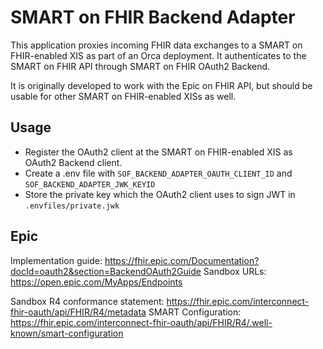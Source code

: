 # SMART on FHIR Backend Adapter
This application proxies incoming FHIR data exchanges to a SMART on FHIR-enabled XIS as part of an Orca deployment.
It authenticates to the SMART on FHIR API through SMART on FHIR OAuth2 Backend.

It is originally developed to work with the Epic on FHIR API, but should be usable for other SMART on FHIR-enabled XISs as well.

## Usage
- Register the OAuth2 client at the SMART on FHIR-enabled XIS as OAuth2 Backend client.
- Create a .env file with `SOF_BACKEND_ADAPTER_OAUTH_CLIENT_ID` and `SOF_BACKEND_ADAPTER_JWK_KEYID`
- Store the private key which the OAuth2 client uses to sign JWT in `.envfiles/private.jwk`

## Epic
Implementation guide: https://fhir.epic.com/Documentation?docId=oauth2&section=BackendOAuth2Guide
Sandbox URLs: https://open.epic.com/MyApps/Endpoints

Sandbox R4 conformance statement: https://fhir.epic.com/interconnect-fhir-oauth/api/FHIR/R4/metadata
SMART Configuration: https://fhir.epic.com/interconnect-fhir-oauth/api/FHIR/R4/.well-known/smart-configuration
